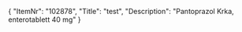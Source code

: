 {
  "ItemNr": "102878",
  "Title": "test",
  "Description": "Pantoprazol Krka, enterotablett 40 mg"
}